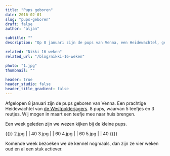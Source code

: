 ```yaml
---
title: "Pups geboren"
date: 2016-02-01
slug: "pups-geboren"
draft: false
author: "aljan"

subtitle: ""
description: "Op 8 januari zijn de pups van Venna, een Heidewachtel, geboren. Wij mogen in maart een teefje mee naar huis nemen. Kijk hier naar de eerste foto’s!"

related: "Nikki 16 weken"
related_url: "/blog/nikki-16-weken"

photo: "1.jpg"
thumbnail: ""

header: true
header_studio: false
header_title_gradient: false
---
```


Afgelopen 8 januari zijn de pups geboren van Venna. Een prachtige Heidewachtel van [de Westpolderjagers](http://www.westpolderjagers.nl/). 8 pups, waarvan 5 teefjes en 3 reutjes. Wij mogen in maart een teefje mee naar huis brengen.

Een week geleden zijn we wezen kijken bij de kleine pups.

<!-- Gallery -->
{{<photos footnote="">}}
2.jpg | | 40
3.jpg | | 60
4.jpg | | 60
5.jpg | | 40
{{</photos>}}

Komende week bezoeken we de kennel nogmaals, dan zijn ze vier weken oud en al een stuk actiever.